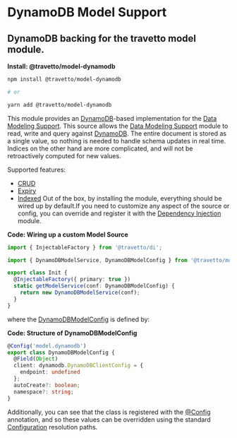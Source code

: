 <!-- This file was generated by @travetto/doc and should not be modified directly -->
<!-- Please modify https://github.com/travetto/travetto/tree/main/module/model-dynamodb/DOC.tsx and execute "npx trv doc" to rebuild -->
# DynamoDB Model Support

## DynamoDB backing for the travetto model module.

**Install: @travetto/model-dynamodb**
```bash
npm install @travetto/model-dynamodb

# or

yarn add @travetto/model-dynamodb
```

This module provides an [DynamoDB](https://aws.amazon.com/dynamodb/)-based implementation for the [Data Modeling Support](https://github.com/travetto/travetto/tree/main/module/model#readme "Datastore abstraction for core operations.").  This source allows the [Data Modeling Support](https://github.com/travetto/travetto/tree/main/module/model#readme "Datastore abstraction for core operations.") module to read, write and query against [DynamoDB](https://aws.amazon.com/dynamodb/). The entire document is stored as a single value, so nothing is needed to handle schema updates in real time. Indices on the other hand are more complicated, and will not be retroactively computed for new values. 

Supported features:
   *  [CRUD](https://github.com/travetto/travetto/tree/main/module/model/src/types/crud.ts#L11)
   *  [Expiry](https://github.com/travetto/travetto/tree/main/module/model/src/types/expiry.ts#L10)
   *  [Indexed](https://github.com/travetto/travetto/tree/main/module/model/src/types/indexed.ts#L11)
Out of the box, by installing the module, everything should be wired up by default.If you need to customize any aspect of the source or config, you can override and register it with the [Dependency Injection](https://github.com/travetto/travetto/tree/main/module/di#readme "Dependency registration/management and injection support.") module.

**Code: Wiring up a custom Model Source**
```typescript
import { InjectableFactory } from '@travetto/di';

import { DynamoDBModelService, DynamoDBModelConfig } from '@travetto/model-dynamodb';

export class Init {
  @InjectableFactory({ primary: true })
  static getModelService(conf: DynamoDBModelConfig) {
    return new DynamoDBModelService(conf);
  }
}
```

where the [DynamoDBModelConfig](https://github.com/travetto/travetto/tree/main/module/model-dynamodb/src/config.ts#L7) is defined by:

**Code: Structure of DynamoDBModelConfig**
```typescript
@Config('model.dynamodb')
export class DynamoDBModelConfig {
  @Field(Object)
  client: dynamodb.DynamoDBClientConfig = {
    endpoint: undefined
  };
  autoCreate?: boolean;
  namespace?: string;
}
```

Additionally, you can see that the class is registered with the [@Config](https://github.com/travetto/travetto/tree/main/module/config/src/decorator.ts#L13) annotation, and so these values can be overridden using the standard [Configuration](https://github.com/travetto/travetto/tree/main/module/config#readme "Configuration support") resolution paths.
